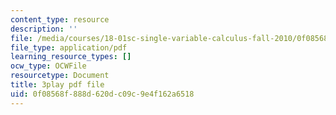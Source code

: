 ```yaml
---
content_type: resource
description: ''
file: /media/courses/18-01sc-single-variable-calculus-fall-2010/0f08568f888d620dc09c9e4f162a6518_--lPz7VFnKI.pdf
file_type: application/pdf
learning_resource_types: []
ocw_type: OCWFile
resourcetype: Document
title: 3play pdf file
uid: 0f08568f-888d-620d-c09c-9e4f162a6518
---
```

